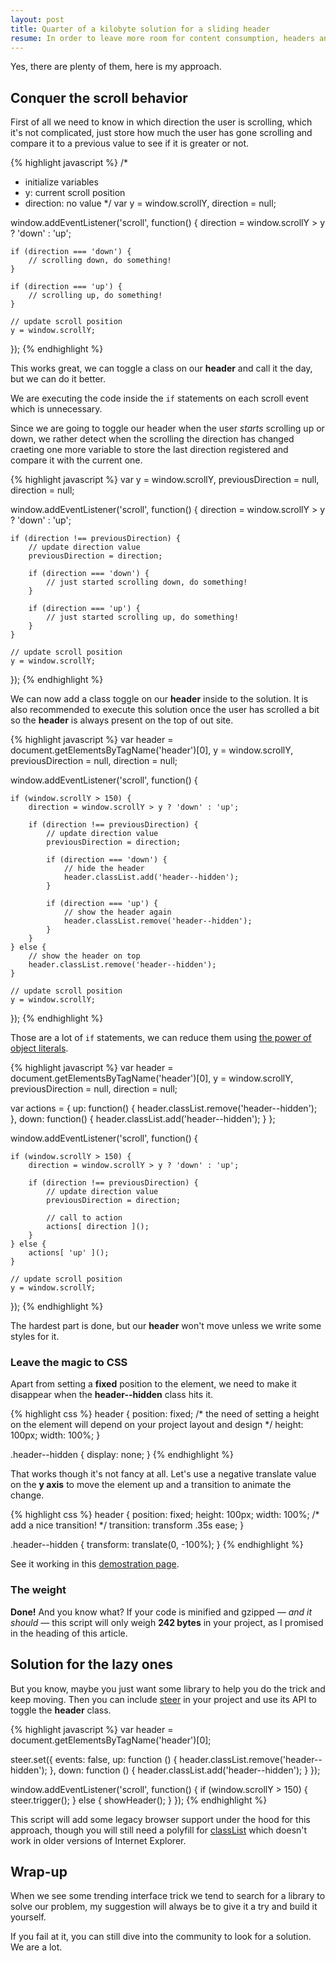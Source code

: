 ```yaml
---
layout: post
title: Quarter of a kilobyte solution for a sliding header
resume: In order to leave more room for content consumption, headers and navigation bars that hide when scrolling down and slide back when scrolling up became a common usability feature. Is there a zero dependencies light weight solution?
---
```


Yes, there are plenty of them, here is my approach.


## Conquer the scroll behavior

First of all we need to know in which direction the user is scrolling, which it's not complicated, just store how much the user has gone scrolling and compare it to a previous value to see if it is greater or not.

{% highlight javascript %}
/*
 * initialize variables
 * y: current scroll position
 * direction: no value
 */
var y = window.scrollY,
    direction = null;

window.addEventListener('scroll', function() {
    direction = window.scrollY > y ? 'down' : 'up';

    if (direction === 'down') {
        // scrolling down, do something!
    }

    if (direction === 'up') {
        // scrolling up, do something!
    }

    // update scroll position
    y = window.scrollY;
});
{% endhighlight %}

This works great, we can toggle a class on our **header** and call it the day, but we can do it better.

We are executing the code inside the `if` statements on each scroll event which is unnecessary.

Since we are going to toggle our header when the user *starts* scrolling up or down, we rather detect when the scrolling the direction has changed craeting one more variable to store the last direction registered and compare it with the current one.

{% highlight javascript %}
var y = window.scrollY,
    previousDirection = null,
    direction = null;

window.addEventListener('scroll', function() {
    direction = window.scrollY > y ? 'down' : 'up';

    if (direction !== previousDirection) {
        // update direction value
        previousDirection = direction;

        if (direction === 'down') {
            // just started scrolling down, do something!
        }

        if (direction === 'up') {
            // just started scrolling up, do something!
        }
    }

    // update scroll position
    y = window.scrollY;
});
{% endhighlight %}

We can now add a class toggle on our **header** inside to the solution. It is also recommended to execute this solution once the user has scrolled a bit so the **header** is always present on the top of out site.

{% highlight javascript %}
var header = document.getElementsByTagName('header')[0],
    y = window.scrollY,
    previousDirection = null,
    direction = null;

window.addEventListener('scroll', function() {

    if (window.scrollY > 150) {
        direction = window.scrollY > y ? 'down' : 'up';

        if (direction !== previousDirection) {
            // update direction value
            previousDirection = direction;

            if (direction === 'down') {
                // hide the header
                header.classList.add('header--hidden');
            }

            if (direction === 'up') {
                // show the header again
                header.classList.remove('header--hidden');
            }
        }
    } else {
        // show the header on top
        header.classList.remove('header--hidden');
    }

    // update scroll position
    y = window.scrollY;
});
{% endhighlight %}

Those are a lot of `if` statements, we can reduce them using <a href="/2014/10/the-power-of-using-object-literals">the power of object literals</a>.

{% highlight javascript %}
var header = document.getElementsByTagName('header')[0],
    y = window.scrollY,
    previousDirection = null,
    direction = null;

var actions = {
    up: function() {
        header.classList.remove('header--hidden');
    },
    down: function() {
        header.classList.add('header--hidden');
    }
};

window.addEventListener('scroll', function() {

    if (window.scrollY > 150) {
        direction = window.scrollY > y ? 'down' : 'up';

        if (direction !== previousDirection) {
            // update direction value
            previousDirection = direction;

            // call to action
            actions[ direction ]();
        }
    } else {
        actions[ 'up' ]();
    }

    // update scroll position
    y = window.scrollY;
});
{% endhighlight %}

The hardest part is done, but our **header** won't move unless we write some styles for it.


### Leave the magic to CSS

Apart from setting a **fixed** position to the element, we need to make it disappear when the **header--hidden** class hits it.

{% highlight css %}
header {
    position: fixed;
    /* the need of setting a height on the element will
       depend on your project layout and design */
    height: 100px;
    width: 100%;
}

.header--hidden {
    display: none;
}
{% endhighlight %}

That works though it's not fancy at all. Let's use a negative translate value on the **y axis** to move the element up and a transition to animate the change.

{% highlight css %}
header {
    position: fixed;
    height: 100px;
    width: 100%;
    /* add a nice transition! */
    transition: transform .35s ease;
}

.header--hidden {
    transform: translate(0, -100%);
}
{% endhighlight %}

See it working in this <a href="https://jeremenichelli.github.io/sticky" target="_blank">demostration page</a>.


### The weight

**Done!** And you know what? If your code is minified and gzipped *&mdash; and it should &mdash;* this script will only weigh **242 bytes** in your project, as I promised in the heading of this article.


## Solution for the lazy ones

But you know, maybe you just want some library to help you do the trick and keep moving. Then you can include <a href="https://jeremenichelli.github.io/steer">steer</a> in your project and use its API to toggle the **header** class.

{% highlight javascript %}
var header = document.getElementsByTagName('header')[0];

steer.set({
    events: false,
    up: function () {
        header.classList.remove('header--hidden');
    },
    down: function () {
        header.classList.add('header--hidden');
    }
});

window.addEventListener('scroll', function() {
    if (window.scrollY > 150) {
        steer.trigger();
    } else {
        showHeader();
    }
});
{% endhighlight %}

This script will add some legacy browser support under the hood for this approach, though you will still need a polyfill for <a href="https://github.com/eligrey/classList.js" target="_blank">classList</a> which doesn't work in older versions of Internet Explorer.


## Wrap-up

When we see some trending interface trick we tend to search for a library to solve our problem, my suggestion will always be to give it a try and build it yourself.

If you fail at it, you can still dive into the community to look for a solution. We are a lot.
